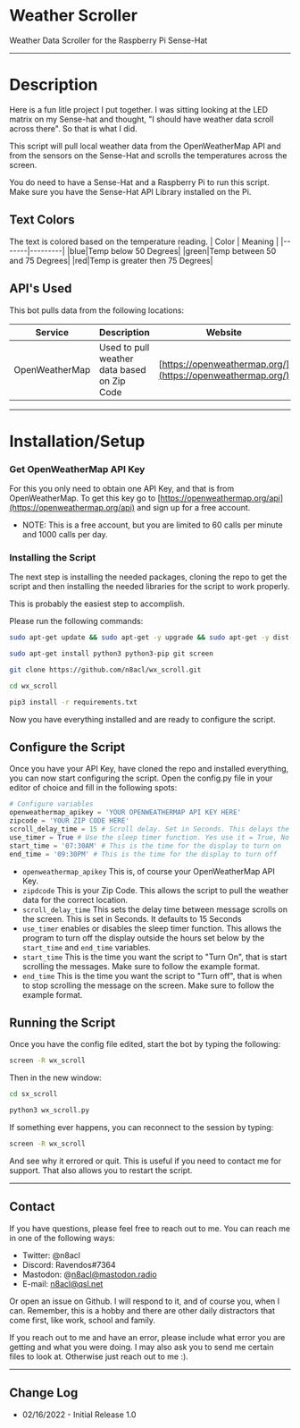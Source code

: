 # Weather Scroller
Weather Data Scroller for the Raspberry Pi Sense-Hat

---
# Description

Here is a fun litle project I put together. I was sitting looking at the LED matrix on my Sense-hat and thought, "I should have weather data scroll across there". So that is what I did. 

This script will pull local weather data from the OpenWeatherMap API and from the sensors on the Sense-Hat and scrolls the temperatures across the screen.

You do need to have a Sense-Hat and a Raspberry Pi to run this script. Make sure you have the Sense-Hat API Library installed on the Pi.

## Text Colors

The text is colored based on the temperature reading.
| Color | Meaning |
|-------|---------|
|blue|Temp below 50 Degrees|
|green|Temp between 50 and 75 Degrees|
|red|Temp is greater then 75 Degrees|


## API's Used

This bot pulls data from the following locations:

| Service | Description | Website |
|---------|---------|---------|
|OpenWeatherMap|Used to pull weather data based on Zip Code|[https://openweathermap.org/](https://openweathermap.org/)|

---

# Installation/Setup

### Get OpenWeatherMap API Key
For this you only need to obtain one API Key, and that is from OpenWeatherMap. To get this key go to [https://openweathermap.org/api](https://openweathermap.org/api) and sign up for a free account.
  - NOTE: This is a free account, but you are limited to 60 calls per minute and 1000 calls per day. 

### Installing the Script

The next step is installing the needed packages, cloning the repo to get the script and then installing the needed libraries for the script to work properly.

This is probably the easiest step to accomplish.

Please run the following commands:

```bash
sudo apt-get update && sudo apt-get -y upgrade && sudo apt-get -y dist-upgrade

sudo apt-get install python3 python3-pip git screen

git clone https://github.com/n8acl/wx_scroll.git

cd wx_scroll

pip3 install -r requirements.txt
```

Now you have everything installed and are ready to configure the script.

## Configure the Script
Once you have your API Key, have cloned the repo and installed everything, you can now start configuring the script. Open the config.py file in your editor of choice and fill in the following spots:

```python
# Configure variables
openweathermap_apikey = 'YOUR OPENWEATHERMAP API KEY HERE'
zipcode = 'YOUR ZIP CODE HERE'
scroll_delay_time = 15 # Scroll delay. Set in Seconds. This delays the amount of time between scrolls. 
use_timer = True # Use the sleep timer function. Yes use it = True, No Don't = False
start_time = '07:30AM' # This is the time for the display to turn on
end_time = '09:30PM' # This is the time for the display to turn off
```

* ```openweathermap_apikey``` This is, of course your OpenWeatherMap API Key.
* ```zipdcode``` This is your Zip Code. This allows the script to pull the weather data for the correct location.
* ```scroll_delay_time``` This sets the delay time between message scrolls on the screen. This is set in Seconds. It defaults to 15 Seconds
* ```use_timer``` enables or disables the sleep timer function. This allows the program to turn off the display outside the hours set below by the ```start_time``` and ```end_time``` variables.
* ```start_time``` This is the time you want the script to "Turn On", that is start scrolling the messages. Make sure to follow the example format.
* ```end_time``` This is the time you want the script to "Turn off", that is when to stop scrolling the message on the screen. Make sure to follow the example format.

## Running the Script

Once you have the config file edited, start the bot by typing the following:

```bash
screen -R wx_scroll
```

Then in the new window:
```bash
cd sx_scroll

python3 wx_scroll.py
```

If something ever happens, you can reconnect to the session by typing:

```bash
screen -R wx_scroll
```

And see why it errored or quit. This is useful if you need to contact me for support. That also allows you to restart the script.

---

## Contact
If you have questions, please feel free to reach out to me. You can reach me in one of the following ways:

- Twitter: @n8acl
- Discord: Ravendos#7364
- Mastodon: @n8acl@mastodon.radio
- E-mail: n8acl@qsl.net

Or open an issue on Github. I will respond to it, and of course you, when I can. Remember, this is a hobby and there are other daily distractors that come first, like work, school and family.

If you reach out to me and have an error, please include what error you are getting and what you were doing. I may also ask you to send me certain files to look at. Otherwise just reach out to me :).

---

## Change Log
* 02/16/2022 - Initial Release 1.0